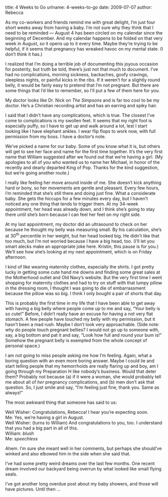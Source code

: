 title: 4 Weeks to Go
urlname: 4-weeks-to-go
date: 2009-07-07
author: Rebecca

As my co-workers and friends remind me with great delight, I&#x02bc;m just four
short weeks away from having a baby. I&#x02bc;m not sure why they think that I
need to be reminded &mdash; August 4 has been circled on my calendar since the
beginning of December. And my calendar happens to be folded on that very week in
August, so it opens up to it every time. Maybe they&#x02bc;re trying to be
helpful, if it seems that pregnancy has wreaked havoc on my mental state. (I
don&#x02bc;t think it has.)

I realized that I&#x02bc;m doing a terrible job of documenting this joyous
occasion for posterity, but truth be told, there&#x02bc;s just not that much to
document. I&#x02bc;ve had no complications, morning sickness, backaches, goofy
cravings, sleepless nights, or painful kicks in the ribs. If it weren&#x02bc;t
for a slightly round belly, it would be fairly easy to pretend that I&#x02bc;m
not pregnant. But there are some things that I&#x02bc;d like to remember, so
I&#x02bc;ll put a few of them here for you.

My doctor looks like Dr. Nick on _The Simpsons_ and is far too cool to be my
doctor. He&#x02bc;s a Christian recording artist and has an earring and spiky
hair.

I said that I didn&#x02bc;t have any complications, which is true. The closest
I&#x02bc;ve come to complications is my swollen feet. It seems that my right
foot is especially puffy, so I have to get up and walk around a lot, lest I
start looking like I have elephant ankles. I wear flip flops to work now, with
full permission from my boss. I have a doctor&#x02bc;s note.

We&#x02bc;ve picked a name for our baby. Some of you know what it is, but others
will get to see her face and name for the first time together. It&#x02bc;s the
very first name that William suggested after we found out that we&#x02bc;re
having a girl. (My apologies to all of you who wanted us to name her Michael, in
honor of the recently and dearly departed King of Pop. Thanks for the kind
suggestion, but we&#x02bc;re going another route.)

I really like feeling her move around inside of me. She doesn&#x02bc;t kick
anything hard or bony, so her movements are gentle and pleasant. Every few
hours, I&#x02bc;m reminded that she&#x02bc;s still there and doing just fine.
What a considerate baby. She gets the hiccups for a few minutes every day, but I
haven&#x02bc;t noticed any one thing that tends to trigger them. At my 34-week
appointment, her head was already down, and I think she&#x02bc;s going to stay
there until she&#x02bc;s born because I can feel her feet on my right side.

At my last appointment, my doctor did an ultrasound to check on her because he
thought my belly was measuring small. By his calculation, she&#x02bc;s at
30<sup>th</sup> percentile in her weight, but her head looked big. He
didn&#x02bc;t like that too much, but I&#x02bc;m not worried because I have a
big head, too. (I&#x02bc;ll let you smart alecks make an appropriate joke here.
Kristin, this pause is for you.) We&#x02bc;ll see how she&#x02bc;s looking at my
next appointment, which is on Friday afternoon.

I kind of like wearing maternity clothes, especially the shirts. I got pretty
lucky in getting some cute hand me downs and finding some great sales at the
Motherhood outlet and Old Navy&#x02bc;s website. But the very first time I went
shopping for maternity clothes and had to try on stuff with that lumpy pillow in
the dressing room, I thought I was going to die of embarrassment because the
pillow was so big. I think I only bought a pair of shorts that day.

This is probably the first time in my life that I have been able to get away
with having a big belly where people come up to me and say, &ldquo;Your belly is
so cute!&rdquo; Before, I didn&#x02bc;t really have an excuse for having a not
very flat stomach. A few people have touched my belly with my permission, but it
hasn&#x02bc;t been a mad rush. Maybe I don&#x02bc;t look very approachable.
(Side note: why do people touch pregnant bellies? I would not go up to someone
with, say, a big bottom and pat it and say, &ldquo;Look how full and round your
bum is!&rdquo; Somehow the pregnant belly is exempted from the whole concept of
personal space.)

I am not going to miss people asking me how I&#x02bc;m feeling. Again, what a
boring question with an even more boring answer. Maybe I could lie and start
telling people that my hemorrhoids are really flaring up and boy, am I going
through my Preparation H like nobody&#x02bc;s business. Would that deter them?
Probably not because (a) if it were a woman, she would probably tell me about
all of *her* pregnancy complications, and (b) men don&#x02bc;t ask that
question. So, I just smile and say, &ldquo;I&#x02bc;m feeling just fine, thank
you. Same as always!&rdquo;

The most awkward thing that someone has said to us:

<p class="pl-3 border-left">
Well Wisher: Congratulations, Rebecca! I hear you&#x02bc;re expecting soon.<br>
Me: Yes, we&#x02bc;re having a girl in August.<br>
Well Wisher: (turns to William) And congratulations to you, too. I understand
that you had a big part in all of this.<br>
William: <em>blush</em><br>
Me: <em>speechless</em>
</p>

Ahem. I&#x02bc;m sure she meant well in her comments, but perhaps she
should&#x02bc;ve winked and also elbowed him in the side when she said that.

I&#x02bc;ve had some pretty weird dreams over the last few months. One recent
dream involved our backyard being overrun by what looked like small flying
seals.

I&#x02bc;ve got another long overdue post about my baby showers, and those will
have pictures. Until then &hellip;
